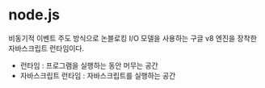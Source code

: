 # node.js
비동기적 이벤트 주도 방식으로 논블로킹 I/O 모델을 사용하는 구글 v8 엔진을 장착한 자바스크립트 런타임이다.
- 런타임 : 프로그램을 실행하는 동안 머무는 공간
- 자바스크립트 런타임 : 자바스크립트를 실행하는 공간